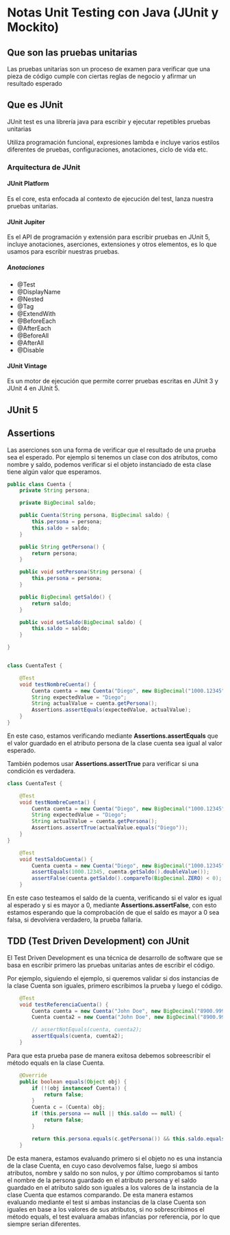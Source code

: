 # Notas Unit Testing con Java (JUnit y Mockito)

## Que son las pruebas unitarias

Las pruebas unitarias son un proceso de examen para verificar que una pieza de código cumple con ciertas reglas de negocio y afirmar un resultado esperado

## Que es JUnit

JUnit test es una librería java para escribir y ejecutar repetibles pruebas unitarias

Utiliza programación funcional, expresiones lambda e incluye varios estilos diferentes de pruebas, configuraciones, anotaciones, ciclo de vida etc.

### Arquitectura de JUnit

#### JUnit Platform

Es el core, esta enfocada al contexto de ejecución del test, lanza nuestra pruebas unitarias.

#### JUnit Jupiter

Es el API de programación y extensión para escribir pruebas en JUnit 5, incluye anotaciones, aserciones, extensiones y otros elementos, es lo que usamos para escribir nuestras pruebas.

##### Anotaciones

- @Test
- @DisplayName
- @Nested
- @Tag
- @ExtendWith
- @BeforeEach
- @AfterEach
- @BeforeAll
- @AfterAll
- @Disable

#### JUnit Vintage

Es un motor de ejecución que permite correr pruebas escritas en JUnit 3 y JUnit 4 en JUnit 5.


## JUnit 5

## Assertions

Las aserciones son una forma de verificar que el resultado de una prueba sea el esperado. Por ejemplo si tenemos un clase con dos atributos, como nombre y saldo, podemos verificar si el objeto instanciado de esta clase tiene algún valor que esperamos.

```java
public class Cuenta {
    private String persona;

    private BigDecimal saldo;

    public Cuenta(String persona, BigDecimal saldo) {
        this.persona = persona;
        this.saldo = saldo;
    }

    public String getPersona() {
        return persona;
    }

    public void setPersona(String persona) {
        this.persona = persona;
    }

    public BigDecimal getSaldo() {
        return saldo;
    }

    public void setSaldo(BigDecimal saldo) {
        this.saldo = saldo;
    }

}
```

```java

class CuentaTest {

    @Test
    void testNombreCuenta() {
        Cuenta cuenta = new Cuenta("Diego", new BigDecimal("1000.12345"));
        String expectedValue = "Diego";
        String actualValue = cuenta.getPersona();
        Assertions.assertEquals(expectedValue, actualValue);
    }
}
```

En este caso, estamos verificando mediante **Assertions.assertEquals** que el valor guardado en el atributo persona de la clase cuenta sea igual al valor esperado.

También podemos usar **Assertions.assertTrue** para verificar si una condición es verdadera.

```java
class CuentaTest {

    @Test
    void testNombreCuenta() {
        Cuenta cuenta = new Cuenta("Diego", new BigDecimal("1000.12345"));
        String expectedValue = "Diego";
        String actualValue = cuenta.getPersona();
        Assertions.assertTrue(actualValue.equals("Diego"));
    }
}
```
```java
    @Test
    void testSaldoCuenta() {
        Cuenta cuenta = new Cuenta("Diego", new BigDecimal("1000.12345"));
        assertEquals(1000.12345, cuenta.getSaldo().doubleValue());
        assertFalse(cuenta.getSaldo().compareTo(BigDecimal.ZERO) < 0);
    }
```

En este caso testeamos el saldo de la cuenta, verificando si el valor es igual al esperado y si es mayor a 0, mediante **Assertions.assertFalse**, con esto estamos esperando que la comprobación de que el saldo es mayor a 0 sea falsa, si devolviera verdadero, la prueba fallaría.

## TDD (Test Driven Development) con JUnit

El Test Driven Development es una técnica de desarrollo de software que se basa en escribir primero las pruebas unitarias antes de escribir el código.

Por ejemplo, siguiendo el ejemplo, si queremos validar si dos instancias de la clase Cuenta son iguales, primero escribimos la prueba y luego el código.

```java
    @Test
    void testReferenciaCuenta() {
        Cuenta cuenta = new Cuenta("John Doe", new BigDecimal("8900.999"));
        Cuenta cuenta2 = new Cuenta("John Doe", new BigDecimal("8900.999"));

        // assertNotEquals(cuenta, cuenta2);
        assertEquals(cuenta, cuenta2);
    }
```

Para que esta prueba pase de manera exitosa debemos sobreescribir el método equals en la clase Cuenta.

```java
    @Override
    public boolean equals(Object obj) {
        if (!(obj instanceof Cuenta)) {
            return false;
        }
        Cuenta c = (Cuenta) obj;
        if (this.persona == null || this.saldo == null) {
            return false;
        }

        return this.persona.equals(c.getPersona()) && this.saldo.equals(c.getSaldo());
    }
```

De esta manera, estamos evaluando primero si el objeto no es una instancia de la clase Cuenta, en cuyo caso devolvemos false, luego si ambos atributos, nombre y saldo no son nulos, y por último comprobamos si tanto el nombre de la persona guardado en el atributo persona y el saldo guardado en el atributo saldo son iguales a los valores de la instancia de la clase Cuenta que estamos comparando. De esta manera estamos evaluando mediante el test si ambas instancias de la clase Cuenta son iguales en base a los valores de sus atributos, si no sobrescribimos el método equals, el test evaluara amabas infancias por referencia, por lo que siempre serian diferentes.
